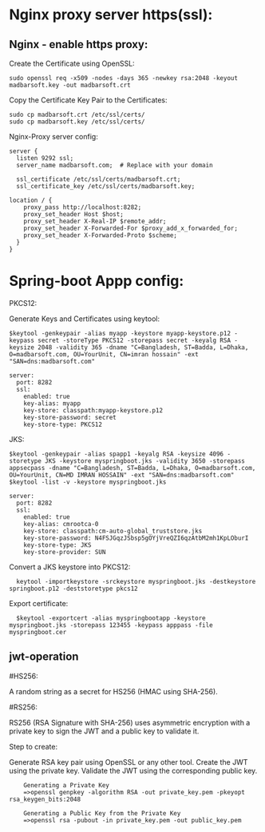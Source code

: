 Nginx proxy server https(ssl):
====================================

Nginx - enable https proxy:
------------------------------------------------

Create the Certificate using OpenSSL:

    sudo openssl req -x509 -nodes -days 365 -newkey rsa:2048 -keyout madbarsoft.key -out madbarsoft.crt


Copy the Certificate Key Pair to the Certificates:

    sudo cp madbarsoft.crt /etc/ssl/certs/
    sudo cp madbarsoft.key /etc/ssl/certs/


Nginx-Proxy server config:

    server {
      listen 9292 ssl;
      server_name madbarsoft.com;  # Replace with your domain
  
      ssl_certificate /etc/ssl/certs/madbarsoft.crt;
      ssl_certificate_key /etc/ssl/certs/madbarsoft.key;
      
    location / {
        proxy_pass http://localhost:8282;
        proxy_set_header Host $host;
        proxy_set_header X-Real-IP $remote_addr;
        proxy_set_header X-Forwarded-For $proxy_add_x_forwarded_for;
        proxy_set_header X-Forwarded-Proto $scheme;
      }
    }

 


Spring-boot Appp config:
=============================================   
  
PKCS12:

Generate Keys and Certificates using keytool:

    $keytool -genkeypair -alias myapp -keystore myapp-keystore.p12 -keypass secret -storeType PKCS12 -storepass secret -keyalg RSA -keysize 2048 -validity 365 -dname "C=Bangladesh, ST=Badda, L=Dhaka, O=madbarsoft.com, OU=YourUnit, CN=imran hossain" -ext "SAN=dns:madbarsoft.com"

    server:
      port: 8282
      ssl:
        enabled: true
        key-alias: myapp
        key-store: classpath:myapp-keystore.p12
        key-store-password: secret
        key-store-type: PKCS12

    
JKS:

    $keytool -genkeypair -alias spapp1 -keyalg RSA -keysize 4096 -storetype JKS -keystore myspringboot.jks -validity 3650 -storepass appsecpass -dname "C=Bangladesh, ST=Badda, L=Dhaka, O=madbarsoft.com, OU=YourUnit, CN=MD IMRAN HOSSAIN" -ext "SAN=dns:madbarsoft.com"
    $keytool -list -v -keystore myspringboot.jks

    server:
      port: 8282
      ssl:
        enabled: true
        key-alias: cmrootca-0
        key-store: classpath:cm-auto-global_truststore.jks
        key-store-password: N4FSJGqzJSbsp5gOYjVreQZI6qzAtbM2mh1KpLOburI
        key-store-type: JKS
        key-store-provider: SUN


Convert a JKS keystore into PKCS12:

      keytool -importkeystore -srckeystore myspringboot.jks -destkeystore springboot.p12 -deststoretype pkcs12


Export certificate:

      $keytool -exportcert -alias myspringbootapp -keystore myspringboot.jks -storepass 123455 -keypass apppass -file myspringboot.cer




jwt-operation
---------------------


#HS256:

  A random string as a secret for HS256 (HMAC using SHA-256). 



#RS256:

  RS256 (RSA Signature with SHA-256) uses asymmetric encryption with a private key to sign the JWT and a public key to validate it.

Step to create:

  Generate RSA key pair using OpenSSL or any other tool.
  Create the JWT using the private key.
  Validate the JWT using the corresponding public key.

        Generating a Private Key
        =>openssl genpkey -algorithm RSA -out private_key.pem -pkeyopt rsa_keygen_bits:2048

        Generating a Public Key from the Private Key
        =>openssl rsa -pubout -in private_key.pem -out public_key.pem




        
